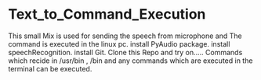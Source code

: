 # Text_to_Command_Execution
This small Mix is used for sending the speech from microphone and The command is executed in the linux pc.
install PyAudio package.
install speechRecognition.
install Git.
Clone this Repo and try on.....
Commands which recide in /usr/bin , /bin and any commands which are executed in the terminal can be executed.

